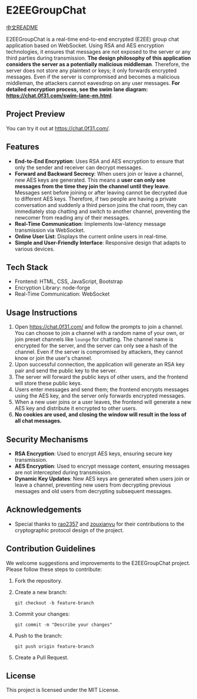 #  E2EEGroupChat

[中文README](README_CN.MD) 

E2EEGroupChat is a real-time end-to-end encrypted (E2EE) group chat application based on WebSocket. Using RSA and AES encryption technologies, it ensures that messages are not exposed to the server or any third parties during transmission. **The design philosophy of this application considers the server as a potentially malicious middleman**. Therefore, the server does not store any plaintext or keys; it only forwards encrypted messages. Even if the server is compromised and becomes a malicious middleman, the attackers cannot eavesdrop on any user messages. **For detailed encryption process, see the swim lane diagram: https://chat.0f31.com/swim-lane-en.html**.

## Project Preview

You can try it out at https://chat.0f31.com/.

## Features

- **End-to-End Encryption**: Uses RSA and AES encryption to ensure that only the sender and receiver can decrypt messages.
- **Forward and Backward Secrecy**: When users join or leave a channel, new AES keys are generated. This means a **user can only see messages from the time they join the channel until they leave**. Messages sent before joining or after leaving cannot be decrypted due to different AES keys. Therefore, if two people are having a private conversation and suddenly a third person joins the chat room, they can immediately stop chatting and switch to another channel, preventing the newcomer from reading any of their messages.
- **Real-Time Communication**: Implements low-latency message transmission via WebSocket.
- **Online User List**: Displays the current online users in real-time.
- **Simple and User-Friendly Interface**: Responsive design that adapts to various devices.

## Tech Stack

- Frontend: HTML, CSS, JavaScript, Bootstrap
- Encryption Library: node-forge
- Real-Time Communication: WebSocket

## Usage Instructions

1. Open https://chat.0f31.com/ and follow the prompts to join a channel. You can choose to join a channel with a random name of your own, or join preset channels like `lounge` for chatting. The channel name is encrypted for the server, and the server can only see a hash of the channel. Even if the server is compromised by attackers, they cannot know or join the user's channel.
2. Upon successful connection, the application will generate an RSA key pair and send the public key to the server.
3. The server will forward the public keys of other users, and the frontend will store these public keys.
4. Users enter messages and send them; the frontend encrypts messages using the AES key, and the server only forwards encrypted messages.
5. When a new user joins or a user leaves, the frontend will generate a new AES key and distribute it encrypted to other users.
6. **No cookies are used, and closing the window will result in the loss of all chat messages.**

## Security Mechanisms

- **RSA Encryption**: Used to encrypt AES keys, ensuring secure key transmission.
- **AES Encryption**: Used to encrypt message content, ensuring messages are not intercepted during transmission.
- **Dynamic Key Updates**: New AES keys are generated when users join or leave a channel, preventing new users from decrypting previous messages and old users from decrypting subsequent messages.

## Acknowledgements

- Special thanks to [rao2357](https://github.com/rao2357) and [zouxianyu](https://github.com/zouxianyu) for their contributions to the cryptographic protocol design of the project.

## Contribution Guidelines

We welcome suggestions and improvements to the E2EEGroupChat project. Please follow these steps to contribute:

1. Fork the repository.

2. Create a new branch:

   ```
   git checkout -b feature-branch
   ```

3. Commit your changes:

   ```
   git commit -m "Describe your changes"
   ```

4. Push to the branch:

   ```
   git push origin feature-branch
   ```

5. Create a Pull Request.

## License

This project is licensed under the MIT License.